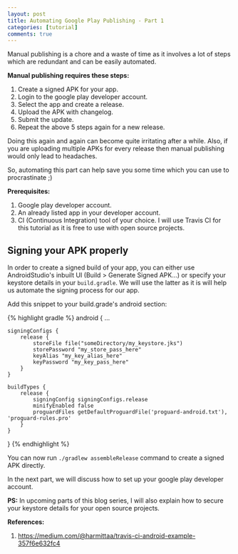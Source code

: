 ```yaml
---
layout: post
title: Automating Google Play Publishing - Part 1
categories: [tutorial]
comments: true
---
```


Manual publishing is a chore and a waste of time as it involves a lot of steps which are redundant and can be easily automated.

<!--more-->

**Manual publishing requires these steps:**

1. Create a signed APK for your app.
2. Login to the google play developer account.
3. Select the app and create a release.
4. Upload the APK with changelog.
5. Submit the update.
6. Repeat the above 5 steps again for a new release.

Doing this again and again can become quite irritating after a while. Also, if you are uploading multiple APKs for every release then manual publishing would only lead to headaches.

So, automating this part can help save you some time which you can use to procrastinate ;)

**Prerequisites:**

1. Google play developer account.
2. An already listed app in your developer account.
3. CI (Continuous Integration) tool of your choice. I will use Travis CI for this tutorial as it is free to use with open source projects.

## Signing your APK properly

In order to create a signed build of your app, you can either use AndroidStudio's inbuilt UI (Build > Generate Signed APK...) or specify your keystore details in your `build.gradle`. We will use the latter as it is will help us automate the signing process for our app.

Add this snippet to your build.grade's android section:

{% highlight gradle %}
android {
    ...

    signingConfigs {
        release {
            storeFile file("someDirectory/my_keystore.jks")
            storePassword "my_store_pass_here"
            keyAlias "my_key_alias_here"
            keyPassword "my_key_pass_here"
        }
    }

    buildTypes {
        release {
            signingConfig signingConfigs.release
            minifyEnabled false
            proguardFiles getDefaultProguardFile('proguard-android.txt'), 'proguard-rules.pro'
        }
    }
}
{% endhighlight %}

You can now run `./gradlew assembleRelease` command to create a signed APK directly.

In the next part, we will discuss how to set up your google play developer account.

**PS:** In upcoming parts of this blog series, I will also explain how to secure your keystore details for your open source projects.

**References:**

1. <https://medium.com/@harmittaa/travis-ci-android-example-357f6e632fc4>